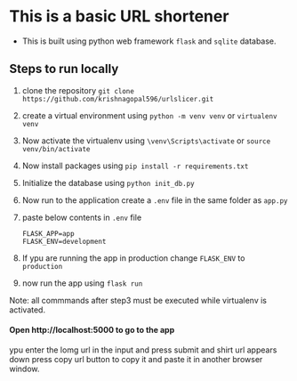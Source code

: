 # This is a basic URL shortener 

- This is built using python web framework `flask` and `sqlite` database.

## Steps to run locally

1. clone the repository `git clone https://github.com/krishnagopal596/urlslicer.git`
2. create a virtual environment using `python -m venv venv` or `virtualenv venv`
3. Now activate the virtualenv using `\venv\Scripts\activate` or `source venv/bin/activate`
4. Now install packages using `pip install -r requirements.txt`

5. Initialize the database using 
    `python init_db.py`
6. Now run to the application create a `.env` file in the same folder as `app.py`
7. paste below contents in `.env` file
    ```env
    FLASK_APP=app
    FLASK_ENV=development
    ```
8. If ypu are running the app in production change `FLASK_ENV` to ` production`

9. now run the app using `flask run` 

Note: all commmands after step3 must be executed while virtualenv is activated.

#### Open http://localhost:5000 to go to the app


ypu enter the lomg url in the input and press submit and shirt url appears down press copy url button to copy it and  paste it in another browser window.

